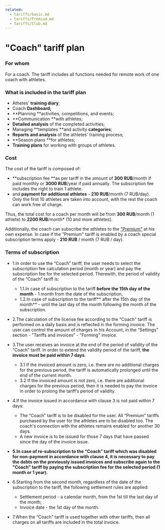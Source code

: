 ```yaml
---
related:
  - tariffs/basic.md
  - tariffs/Premium.md
  - tariffs/Club.md
---
```


# "Coach" tariff plan

### For whom

For a coach. The tariff includes all functions needed for remote work of one coach with athletes.

### What is included in the tariff plan

* Athetes' **training diary**;
* Coach **Dashboard;**
* **Planning **activities, competitions, and events;
* **Communication **with athletes;
* **Detailed analysis** of the completed activities;
* Managing **templates **and activity **categories**;
* **Reports and analysis** of the athletes' training process;
* **Season plans **for athletes;
* **Training plans** for working with groups of athletes.

### Cost

The cost of the tariff is composed of:

* **subscription fee **as per tariff in the amount of **300 RUB**/month if paid monthly or **3000 RUB**/year if paid annually. The subscription fee includes the right to train 1 athlete.
* and **payment for additional athletes** - **210 RUB**/month \(7 RUB/day\). Only the first 10 athletes are taken into account, with the rest the coach can work free of charge.

Thus, the total cost for a coach per month will be from **300 RUB**/month \(1 athlete\) to **2200 RUB**/month\* \(10 and more athletes\).

Additionally, the coach can subscribe the athletes to the ["Premium"](/tariffs/premium.md) at his own expense. In case if the "Premium" tariff is enabled by a coach special subscription terms apply - **210 RUB** / month \(7 RUB / day\).

### Terms of subscription

* 1.In order to use the “Coach” tariff, the user needs to select the subscription fee calculation period \(month or year\) and pay the subscription fee for the selected period. Therewith, the period of validity of the “Coach” tariff is:

  * 1.1.In case of subscription to the tariff **before the 15th day of the month** - 1 month from the date of the subscription,
  * 1.2.In case of subscription to the tariff** after the 15th day of the month** - until the last day of the month following the month of the subscription.

* 2.The calculation of the license fee according to the "Coach" tariff is performed on a daily basis and is reflected in the forming invoice. The user can control the amount of charges in his Account, in the “Settings” section - "Tariffs and invoices” - "Forming" invoice.

* 3.The user receives an invoice at the end of the period of validity of the “Coach” tariff. In order to extend the validity period of the tariff, **the invoice must be paid within 7 days**.

  * 3.1 If the invoiced amount is zero, i.е. there are no additional charges for the previous period, the tariff is automatically prolonged until the end of the current month.
  * 3.2 If the invoiced amount is not zero, i.e. there are additional charges for the previous period, then it is needed to pay the invoice in order to prolong the tariff’s period of validity.

* 4.If the invoice issued in accordance with clause 3 is not paid within 7 days:

  * The “Coach” tariff is to be disabled for the user. All “Premium” tariffs purchased by the user for the athletes are to be disabled too. The coach's connection with the athletes remains enabled for another 30 days.
  * A new invoice is to be issued for those 7 days that have passed since the day of the invoice issue.

* **5.In case of re-subscription to the “Coach” tariff which was disabled for non-payment in accordance with clause 4, it is necessary to pay the debts on the previously issued invoices and subscribe again to the "Coach" tariff by paying the subscription fee for the selected period \(1 month or 1 year\).**

* 6.Starting from the second month, regardless of the date of the subscription to the tariff, the following settlement rules are applied:

  * Settlement period - a calendar month, from the 1st till the last day of the month;
  * Invoice date - the 1st day of the month.

* 7.When the “Coach” tariff is used together with other tariffs, then all charges on all tariffs are included in the total invoice.



